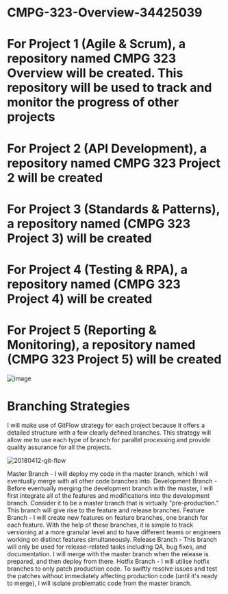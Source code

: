 # CMPG-323-Overview-34425039
# For Project 1 (Agile & Scrum),  a repository named CMPG 323 Overview will be created. This repository will be used to track and monitor the progress of other projects
# For Project 2 (API Development), a repository named CMPG 323 Project 2 will be created
# For Project 3 (Standards & Patterns), a repository named (CMPG 323 Project 3) will be created
# For Project 4 (Testing & RPA), a repository named (CMPG 323 Project 4) will be created
# For Project 5 (Reporting & Monitoring), a repository named (CMPG 323 Project 5) will be created

![image](https://user-images.githubusercontent.com/91734031/185284256-59617106-ee9e-47ad-af3b-f451665f3978.png)

# Branching Strategies
I will make use of GitFlow strategy for each project because it offers a detailed structure with a few clearly defined branches. 
This strategy will allow me to use each type of branch for parallel processing and provide quality assurance for all the projects.

![20180412-git-flow](https://user-images.githubusercontent.com/91734031/185289019-a240ffb3-9802-4b65-b713-dae948b60e9f.png)

Master Branch - I will deploy my code in the master branch, which I will eventually merge with all other code branches into.
Development Branch - Before eventually merging the development branch with the master, I will first integrate all of the features and modifications into the development branch. Consider it to be a master branch that is virtually "pre-production." This branch will give rise to the feature and release branches.
Feature Branch - I will create new features on feature branches, one branch for each feature. With the help of these branches, it is simple to track versioning at a more granular level and to have different teams or engineers working on distinct features simultaneously.
Release Branch - This branch will only be used for release-related tasks including QA, bug fixes, and documentation. I will merge with the master branch when the release is prepared, and then deploy from there.
Hotfix Branch - I will utilise hotfix branches to only patch production code. To swiftly resolve issues and test the patches without immediately affecting production code (until it's ready to merge), I will isolate problematic code from the master branch.
